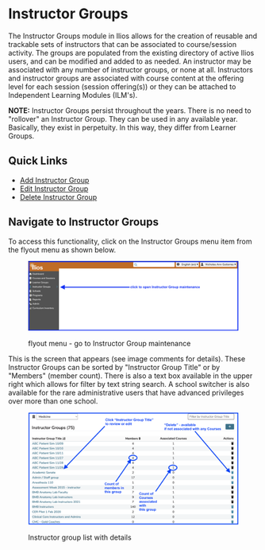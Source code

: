 # Instructor Groups

The Instructor Groups module in Ilios allows for the creation of reusable and trackable sets of instructors that can be associated to course/session activity. The groups are populated from the existing directory of active Ilios users, and can be modified and added to as needed. An instructor may be associated with any number of instructor groups, or none at all. Instructors and instructor groups are associated with course content at the offering level for each session (session offering(s)) or they can be attached to Independent Learning Modules (ILM's).

**NOTE:** Instructor Groups persist throughout the years. There is no need to "rollover" an Instructor Group. They can be used in any available year. Basically, they exist in perpetuity. In this way, they differ from Learner Groups.

## Quick Links

* [Add Instructor Group](https://iliosproject.gitbook.io/ilios-user-guide/instructor-groups/add-instructor-group)
* [Edit Instructor Group](https://iliosproject.gitbook.io/ilios-user-guide/instructor-groups/edit-instructor-group)
* [Delete Instructor Group](https://iliosproject.gitbook.io/ilios-user-guide/instructor-groups/delete-instructor-group)

## Navigate to Instructor Groups

To access this functionality, click on the Instructor Groups menu item from the flyout menu as shown below.

<figure>
    <img src="../images/instructor_groups_all_images/open_instructor_groups.png" alt="Open Instructor Group Maintenance">
    <figcaption>
        <p>flyout menu -  go to Instructor Group maintenance
        </p>
    </figcaption>
</figure>

This is the screen that appears (see image comments for details). These Instructor Groups can be sorted by "Instructor Group Title" or by "Members" (member count). There is also a text box available in the upper right which allows for filter by text string search. A school switcher is also available for the rare administrative users that have advanced privileges over more than one school.

<figure>
    <img src="../images/instructor_groups_all_images/instructor_group_list.png" alt="Instructor group list">
    <figcaption>
        <p>Instructor group list with details
        </p>
    </figcaption>
</figure>
